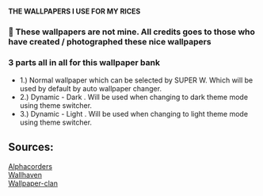 #### THE WALLPAPERS I USE FOR MY RICES

### 🎏 These wallpapers are not mine. All credits goes to those who have created / photographed these nice wallpapers 


### 3 parts all in all for this wallpaper bank
- 1.) Normal wallpaper which can be selected by SUPER W. Which will be used by default by auto wallpaper changer.
- 2.) Dynamic - Dark . Will be used when changing to dark theme mode using theme switcher.
- 3.) Dynamic - Light . Will be used when changing to light theme mode using theme switcher. 


## Sources:
[Alphacorders](https://alphacoders.com) <br>
[Wallhaven](https://wallhaven.cc/) <br>
[Wallpaper-clan](https://wallpapers-clan.com/) 
